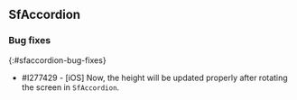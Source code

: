 ## SfAccordion

### Bug fixes
{:#sfaccordion-bug-fixes}

* \#I277429 - [iOS] Now, the height will be updated properly after rotating the screen in `SfAccordion`.



